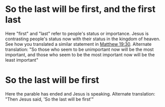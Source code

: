 
# So the last will be first, and the first last
Here "first" and "last" refer to people's status or importance. Jesus is contrasting people's status now with their status in the kingdom of heaven. See how you translated a similar statement in [Matthew 19:30](../19/30.md). Alternate translation: "So those who seem to be unimportant now will be the most important, and those who seem to be the most important now will be the least important"

# So the last will be first
Here the parable has ended and Jesus is speaking. Alternate translation: "Then Jesus said, 'So the last will be first'"